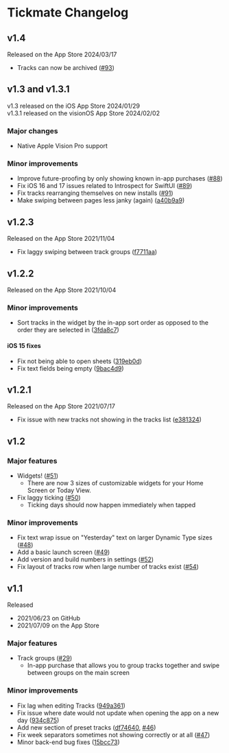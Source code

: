# Tickmate Changelog

## v1.4

Released on the App Store 2024/03/17

+ Tracks can now be archived
([#93](https://github.com/skjiisa/Tickmate-iOS/pull/93))

## v1.3 and v1.3.1

v1.3 released on the iOS App Store 2024/01/29  
v1.3.1 released on the visionOS App Store 2024/02/02

### Major changes

+ Native Apple Vision Pro support

### Minor improvements

+ Improve future-proofing by only showing known in-app purchases
([#88](https://github.com/skjiisa/Tickmate-iOS/pull/88))
+ Fix iOS 16 and 17 issues related to Introspect for SwiftUI
([#89](https://github.com/skjiisa/Tickmate-iOS/pull/89))
+ Fix tracks rearranging themselves on new installs
([#91](https://github.com/skjiisa/Tickmate-iOS/pull/91))
+ Make swiping between pages less janky (again)
([a40b9a9](https://github.com/skjiisa/Tickmate-iOS/commit/a40b9a9dc6aab239704391e5666402d8f7735a95))

## v1.2.3

Released on the App Store 2021/11/04

+ Fix laggy swiping between track groups
([f7711aa](https://github.com/Isvvc/Tickmate-iOS/commit/f7711aa2aa063f74c441e3e0f0b2abf5dc9fed00))

## v1.2.2

Released on the App Store 2021/10/04

### Minor improvements

+ Sort tracks in the widget by the in-app sort order as opposed to the order they are selected in
([3fda8c7](https://github.com/Isvvc/Tickmate-iOS/pull/74/commits/3fda8c79826095acf8986522dc9612e6eb054362))

#### iOS 15 fixes

+ Fix not being able to open sheets
([319eb0d](https://github.com/Isvvc/Tickmate-iOS/pull/74/commits/319eb0d880b28e81bba60f5c00ea3ac090ea637a))
+ Fix text fields being empty
([9bac4d9](https://github.com/Isvvc/Tickmate-iOS/pull/74/commits/9bac4d9c6bf52af7bcdbca208722c0c37ee1ffdc))

## v1.2.1

Released on the App Store 2021/07/17

+ Fix issue with new tracks not showing in the tracks list
([e381324](https://github.com/Isvvc/Tickmate-iOS/commit/e3813249cd457132fe258c3df918759bcb10bae0))

## v1.2

### Major features

+ Widgets!
([#51](https://github.com/Isvvc/Tickmate-iOS/pull/51))
  + There are now 3 sizes of customizable widgets for your Home Screen or Today View.
+ Fix laggy ticking
([#50](https://github.com/Isvvc/Tickmate-iOS/issues/50))
  + Ticking days should now happen immediately when tapped

### Minor improvements

+ Fix text wrap issue on "Yesterday" text on larger Dynamic Type sizes
([#48](https://github.com/Isvvc/Tickmate-iOS/issues/48))
+ Add a basic launch screen
([#49](https://github.com/Isvvc/Tickmate-iOS/issues/49))
+ Add version and build numbers in settings
([#52](https://github.com/Isvvc/Tickmate-iOS/issues/52))
+ Fix layout of tracks row when large number of tracks exist
([#54](https://github.com/Isvvc/Tickmate-iOS/issues/54))

## v1.1

Released

+ 2021/06/23 on GitHub
+ 2021/07/09 on the App Store

### Major features

+ Track groups
([#29](https://github.com/Isvvc/Tickmate-iOS/pull/29))
  + In-app purchase that allows you to group tracks together and swipe between groups on the main screen

### Minor improvements

+ Fix lag when editing Tracks
([949a361](https://github.com/Isvvc/Tickmate-iOS/commit/949a3619418b0896a61bbb3dc54569f3b834e41d))
+ Fix issue where date would not update when opening the app on a new day
([934c875](https://github.com/Isvvc/Tickmate-iOS/commit/934c8755327b20a1636dac4a28b3c0af1dd3eb58))
+ Add new section of preset tracks
([df74640](https://github.com/Isvvc/Tickmate-iOS/commit/df74640dff3619046ddd1bafa685cd4b597b7b4d), [#46](https://github.com/Isvvc/Tickmate-iOS/pull/46))
+ Fix week separators sometimes not showing correctly or at all
([#47](https://github.com/Isvvc/Tickmate-iOS/pull/47))
+ Minor back-end bug fixes
([15bcc73](https://github.com/Isvvc/Tickmate-iOS/commit/15bcc734103871d9e455a107b4edb0592cc9f99e))
